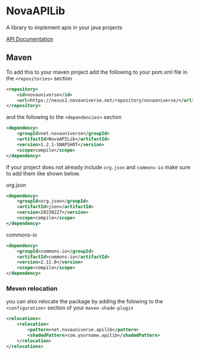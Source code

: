 # NovaAPILib
A library to implement apis in your java projects

[API Documentation](https://novauniverse.net/apidocs/NovaAPILib/)

## Maven
To add this to your maven project add the following to your pom.xml file in the `<repositories>` section
```xml
<repository>
	<id>novauniverse</id>
	<url>https://nexus2.novauniverse.net/repository/novauniverse/</url>
</repository>
```
and the following to the `<dependencies>` section
```xml
<dependency>
	<groupId>net.novauniverse</groupId>
	<artifactId>NovaAPILib</artifactId>
	<version>1.2.1-SNAPSHOT</version>
	<scope>compile</scope>
</dependency>
```

If your project does not already include `org.json` and `commons-io` make sure to add them like shown below.

org.json
```xml
<dependency>
	<groupId>org.json</groupId>
	<artifactId>json</artifactId>
	<version>20230227</version>
	<scope>compile</scope>
</dependency>
```

commons-io
```xml
<dependency>
	<groupId>commons-io</groupId>
	<artifactId>commons-io</artifactId>
	<version>2.11.0</version>
	<scope>compile</scope>
</dependency>
```

### Meven relocation
you can also relocate the package by adding the folowing to the `<configuration>` section of your `maven-shade-plugin`
```xml
<relocations>
	<relocation>
		<pattern>net.novauniverse.apilib</pattern>
		<shadedPattern>com.yourname.apilib</shadedPattern>
	</relocation>
</relocations>
```
